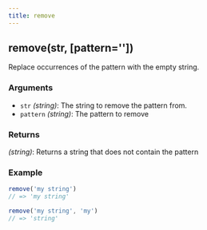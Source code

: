 ```yaml
---
title: remove
---
```


## remove(str, [pattern=''])

Replace occurrences of the pattern with the empty string.


### Arguments
* `str` *(string)*: The string to remove the pattern from.
* `pattern` *(string)*: The pattern to remove

### Returns
*(string)*: Returns a string that does not contain the pattern


### Example
```js
remove('my string')
// => 'my string'

remove('my string', 'my')
// => 'string'
```
